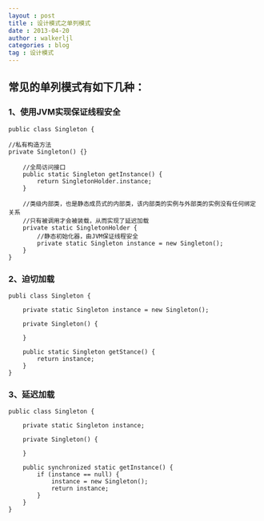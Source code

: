 ```yaml
---
layout : post
title : 设计模式之单列模式
date : 2013-04-20
author : walkerljl
categories : blog
tag : 设计模式
---
```

## 常见的单列模式有如下几种：

### 1、使用JVM实现保证线程安全

    public class Singleton {
    
    //私有构造方法
    private Singleton() {}
    
        //全局访问接口
        public static Singleton getInstance() {
            return SingletonHolder.instance;
        }
        
        //类级内部类，也是静态成员式的内部类，该内部类的实例与外部类的实例没有任何绑定关系
        //只有被调用才会被装载，从而实现了延迟加载
        private static SingletonHolder {
            //静态初始化器，由JVM保证线程安全
            private static Singleton instance = new Singleton();    
        }
    }

### 2、迫切加载

    publi class Singleton {
        
        private static Singleton instance = new Singleton();
    
        private Singleton() {
            
        }
        
        public static Singleton getStance() {
            return instance;
        }
    }

### 3、延迟加载

    public class Singleton {
    
        private static Singleton instance;
        
        private Singleton() {
            
        }
        
        public synchronized static getInstance() {
            if (instance == null) {
                instance = new Singleton();
                return instance;
            }
        }
    }